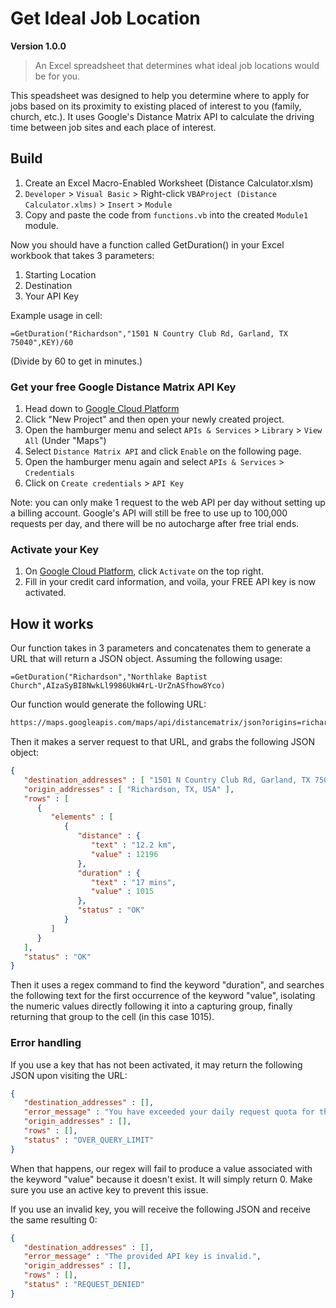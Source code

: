 # Get Ideal Job Location 
**Version 1.0.0** 

> An Excel spreadsheet that determines what ideal job locations would be for you.

This speadsheet was designed to help you determine where to apply for jobs based on its proximity to existing placed of interest to you (family, church, etc.). It uses Google's Distance Matrix API to calculate the driving time between job sites and each place of interest.

## Build

1. Create an Excel Macro-Enabled Worksheet (Distance Calculator.xlsm)
1. `Developer` > `Visual Basic` > Right-click `VBAProject (Distance Calculator.xlms)` > `Insert` > `Module`
1. Copy and paste the code from `functions.vb` into the created `Module1` module.

Now you should have a function called GetDuration() in your Excel workbook that takes 3 parameters:

1. Starting Location
1. Destination
1. Your API Key

Example usage in cell:
``` excel
=GetDuration("Richardson","1501 N Country Club Rd, Garland, TX 75040",KEY)/60
```
(Divide by 60 to get in minutes.)

### Get your free Google Distance Matrix API Key

1. Head down to [Google Cloud Platform](https://console.cloud.google.com)
1. Click "New Project" and then open your newly created project.
1. Open the hamburger menu and select `APIs & Services` > `Library` > `View All` (Under "Maps")
1. Select `Distance Matrix API` and click `Enable` on the following page.
1. Open the hamburger menu again and select `APIs & Services` > `Credentials`
1. Click on `Create credentials` > `API Key`

Note: you can only make 1 request to the web API per day without setting up a billing account. Google's API will still be free to use up to 100,000 requests per day, and there will be no autocharge after free trial ends.

### Activate your Key

1. On [Google Cloud Platform](https://console.cloud.google.com), click `Activate` on the top right.
1. Fill in your credit card information, and voila, your FREE API key is now activated.

## How it works

Our function takes in 3 parameters and concatenates them to generate a URL that will return a JSON object. Assuming the following usage:

``` excel
=GetDuration("Richardson","Northlake Baptist Church",AIzaSyBI8NwkLl9986UkW4rL-UrZnASfhow8Yco)
```

Our function would generate the following URL:

``` bash
https://maps.googleapis.com/maps/api/distancematrix/json?origins=richardson&destinations=northlake+baptist+church&mode=driving&language=en&key=AIzaSyB06tMOemrwtlMcat2ZKLPYGdFJ--BNJ7c
```

 Then it makes a server request to that URL, and grabs the following JSON object:

``` json
{
   "destination_addresses" : [ "1501 N Country Club Rd, Garland, TX 75040, USA" ],
   "origin_addresses" : [ "Richardson, TX, USA" ],
   "rows" : [
      {
         "elements" : [
            {
               "distance" : {
                  "text" : "12.2 km",
                  "value" : 12196
               },
               "duration" : {
                  "text" : "17 mins",
                  "value" : 1015
               },
               "status" : "OK"
            }
         ]
      }
   ],
   "status" : "OK"
}
```

Then it uses a regex command to find the keyword "duration", and searches the following text for the first occurrence of the keyword "value", isolating the numeric values directly following it into a capturing group, finally returning that group to the cell (in this case 1015).

### Error handling

If you use a key that has not been activated, it may return the following JSON upon visiting the URL:

``` json
{
   "destination_addresses" : [],
   "error_message" : "You have exceeded your daily request quota for this API. If you did not set a custom daily request quota, verify your project has an active billing account: http://g.co/dev/maps-no-account",
   "origin_addresses" : [],
   "rows" : [],
   "status" : "OVER_QUERY_LIMIT"
}
```

When that happens, our regex will fail to produce a value associated with the keyword "value" because it doesn't exist. It will simply return 0. Make sure you use an active key to prevent this issue.

If you use an invalid key, you will receive the following JSON and receive the same resulting 0:
``` json
{
   "destination_addresses" : [],
   "error_message" : "The provided API key is invalid.",
   "origin_addresses" : [],
   "rows" : [],
   "status" : "REQUEST_DENIED"
}
```